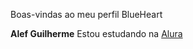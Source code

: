 Boas-vindas ao meu perfil BlueHeart

**Alef Guilherme**
Estou estudando na [Alura](https://www.alura.com.br/)
